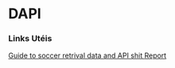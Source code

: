 # DAPI

### Links Utéis

 [Guide to soccer retrival data and API shit ](https://github.com/jokecamp/jokecamp.com/blob/master/_posts/2014-03-08-guide-to-football-and-soccer-data-and-apis.markdown)
 [Report](https://www.overleaf.com/8775328138qtrhcwmmdmmj)
